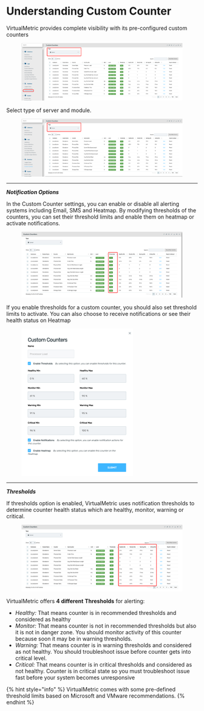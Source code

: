 # Understanding Custom Counter

VirtualMetric provides complete visibility with its pre-configured custom counters

<div align="left">

<figure><img src="../../../.gitbook/assets/image (205).png" alt=""><figcaption></figcaption></figure>

</div>

Select type of server and module.

<div align="left">

<figure><img src="../../../.gitbook/assets/image (206).png" alt=""><figcaption></figcaption></figure>

</div>

***

_**Notification Options**_

In the Custom Counter settings, you can enable or disable all alerting systems including Email, SMS and Heatmap. By modifying thresholds of the counters, you can set their threshold limits and enable them on heatmap or activate notifications.

<figure><img src="../../../.gitbook/assets/image (208).png" alt=""><figcaption></figcaption></figure>

If you enable thresholds for a custom counter, you should also set threshold limits to activate. You can also choose to receive notifications or see their health status on Heatmap

<div align="left">

<figure><img src="../../../.gitbook/assets/image (209).png" alt="" width="294"><figcaption></figcaption></figure>

</div>

***

_**Thresholds**_

If thresholds option is enabled, VirtualMetric uses notification thresholds to determine counter health status which are healthy, monitor, warning or critical.

<figure><img src="../../../.gitbook/assets/image (210).png" alt=""><figcaption></figcaption></figure>

VirtualMetric offers **4 different** **Thresholds** for alerting:

* &#x20;  _Healthy:_ That means counter is in recommended thresholds and considered as healthy
* &#x20;  _Monitor:_ That means counter is not in recommended thresholds but also it is not in danger zone. You should monitor activity of this counter because soon it may be in warning thresholds.
* &#x20;  _Warning:_ That means counter is in warning thresholds and considered as not healthy. You should troubleshoot issue before counter gets into critical level.
* &#x20;  _Critical:_ That means counter is in critical thresholds and considered as not healthy. Counter is in critical state so you must troubleshoot issue fast before your system becomes unresponsive

{% hint style="info" %}
VirtualMetric comes with some pre-defined threshold limits based on Microsoft and VMware recommendations.
{% endhint %}
